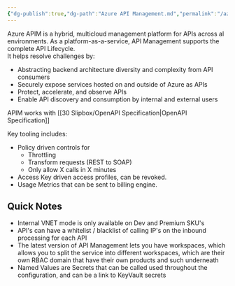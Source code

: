 ```yaml
---
{"dg-publish":true,"dg-path":"Azure API Management.md","permalink":"/azure-api-management/","tags":["notes"]}
---
```



Azure APIM is a hybrid, multicloud management platform for APIs across al environments. As a platform-as-a-service, API Management supports the complete API Lifecycle.  
It helps resolve challenges by:

- Abstracting backend architecture diversity and complexity from API consumers
- Securely expose services hosted on and outside of Azure as APIs
- Protect, accelerate, and observe APIs
- Enable API discovery and consumption by internal and external users

APIM works with [[30 Slipbox/OpenAPI Specification\|OpenAPI Specification]]

Key tooling includes:

- Policy driven controls for
	- Throttling
	- Transform requests (REST to SOAP)
	- Only allow X calls in X minutes
- Access Key driven access profiles, can be revoked.
- Usage Metrics that can be sent to billing engine.

## Quick Notes

- Internal VNET mode is only available on Dev and Premium SKU's
- API's can have a whitelist / blacklist of calling IP's on the inbound processing for each API
- The latest version of API Management lets you have workspaces, which allows you to split the service into different workspaces, which are their own RBAC domain that have their own products and such underneath
- Named Values are Secrets that can be called used throughout the configuration, and can be a link to KeyVault secrets
